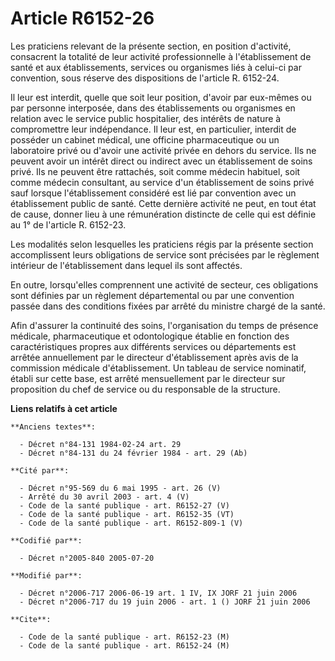 # Article R6152-26

Les praticiens relevant de la présente section, en position d'activité, consacrent la totalité de leur activité
professionnelle à l'établissement de santé et aux établissements, services ou organismes liés à celui-ci par convention, sous
réserve des dispositions de l'article R. 6152-24.

Il leur est interdit, quelle que soit leur position, d'avoir par eux-mêmes ou par personne interposée, dans des
établissements ou organismes en relation avec le service public hospitalier, des intérêts de nature à compromettre leur
indépendance. Il leur est, en particulier, interdit de posséder un cabinet médical, une officine pharmaceutique ou un
laboratoire privé ou d'avoir une activité privée en dehors du service. Ils ne peuvent avoir un intérêt direct ou indirect
avec un établissement de soins privé. Ils ne peuvent être rattachés, soit comme médecin habituel, soit comme médecin
consultant, au service d'un établissement de soins privé sauf lorsque l'établissement considéré est lié par convention avec
un établissement public de santé. Cette dernière activité ne peut, en tout état de cause, donner lieu à une rémunération
distincte de celle qui est définie au 1° de l'article R. 6152-23.

Les modalités selon lesquelles les praticiens régis par la présente section accomplissent leurs obligations de service sont
précisées par le règlement intérieur de l'établissement dans lequel ils sont affectés.

En outre, lorsqu'elles comprennent une activité de secteur, ces obligations sont définies par un règlement départemental ou
par une convention passée dans des conditions fixées par arrêté du ministre chargé de la santé.

Afin d'assurer la continuité des soins, l'organisation du temps de présence médicale, pharmaceutique et odontologique établie
en fonction des caractéristiques propres aux différents services ou départements est arrêtée annuellement par le directeur
d'établissement après avis de la commission médicale d'établissement. Un tableau de service nominatif, établi sur cette base,
est arrêté mensuellement par le directeur sur proposition du chef de service ou du responsable de la structure.

**Liens relatifs à cet article**

	**Anciens textes**:

	  - Décret n°84-131 1984-02-24 art. 29
	  - Décret n°84-131 du 24 février 1984 - art. 29 (Ab)

	**Cité par**:

	  - Décret n°95-569 du 6 mai 1995 - art. 26 (V)
	  - Arrêté du 30 avril 2003 - art. 4 (V)
	  - Code de la santé publique - art. R6152-27 (V)
	  - Code de la santé publique - art. R6152-35 (VT)
	  - Code de la santé publique - art. R6152-809-1 (V)

	**Codifié par**:

	  - Décret n°2005-840 2005-07-20

	**Modifié par**:

	  - Décret n°2006-717 2006-06-19 art. 1 IV, IX JORF 21 juin 2006
	  - Décret n°2006-717 du 19 juin 2006 - art. 1 () JORF 21 juin 2006

	**Cite**:

	  - Code de la santé publique - art. R6152-23 (M)
	  - Code de la santé publique - art. R6152-24 (M)
